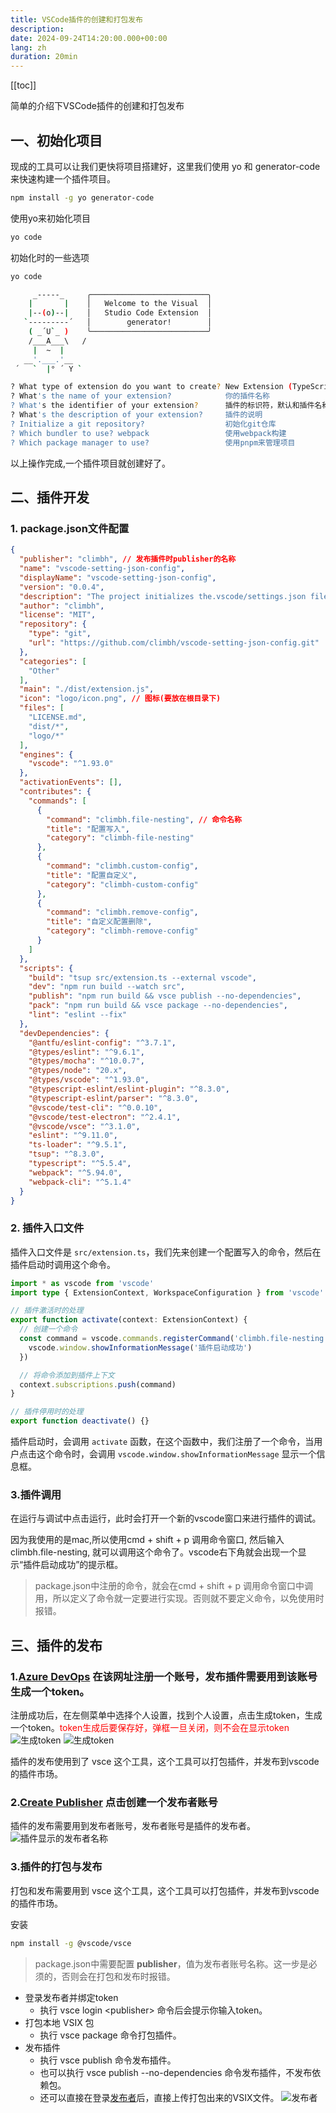 ```yaml
---
title: VSCode插件的创建和打包发布
description:
date: 2024-09-24T14:20:00.000+00:00
lang: zh
duration: 20min
---
```


[[toc]]

简单的介绍下VSCode插件的创建和打包发布

## 一、初始化项目

现成的工具可以让我们更快将项目搭建好，这里我们使用 yo 和 generator-code 来快速构建一个插件项目。

```bash
npm install -g yo generator-code
```

使用yo来初始化项目

```bash
yo code
```

初始化时的一些选项

```bash
yo code

     _-----_     ╭──────────────────────────╮
    |       |    │   Welcome to the Visual  │
    |--(o)--|    │   Studio Code Extension  │
   `---------´   │        generator!        │
    ( _´U`_ )    ╰──────────────────────────╯
    /___A___\   /
     |  ~  |
   __'.___.'__
 ´   `  |° ´ Y `

? What type of extension do you want to create? New Extension (TypeScript)
? What's the name of your extension?            你的插件名称
? What's the identifier of your extension?      插件的标识符，默认和插件名称一致
? What's the description of your extension?     插件的说明
? Initialize a git repository?                  初始化git仓库
? Which bundler to use? webpack                 使用webpack构建
? Which package manager to use?                 使用pnpm来管理项目
```

以上操作完成,一个插件项目就创建好了。

## 二、插件开发

### 1. package.json文件配置

```json
{
  "publisher": "climbh", // 发布插件时publisher的名称
  "name": "vscode-setting-json-config",
  "displayName": "vscode-setting-json-config",
  "version": "0.0.4",
  "description": "The project initializes the.vscode/settings.json file and enters some default contents",
  "author": "climbh",
  "license": "MIT",
  "repository": {
    "type": "git",
    "url": "https://github.com/climbh/vscode-setting-json-config.git"
  },
  "categories": [
    "Other"
  ],
  "main": "./dist/extension.js",
  "icon": "logo/icon.png", // 图标(要放在根目录下)
  "files": [
    "LICENSE.md",
    "dist/*",
    "logo/*"
  ],
  "engines": {
    "vscode": "^1.93.0"
  },
  "activationEvents": [],
  "contributes": {
    "commands": [
      {
        "command": "climbh.file-nesting", // 命令名称
        "title": "配置写入",
        "category": "climbh-file-nesting"
      },
      {
        "command": "climbh.custom-config",
        "title": "配置自定义",
        "category": "climbh-custom-config"
      },
      {
        "command": "climbh.remove-config",
        "title": "自定义配置删除",
        "category": "climbh-remove-config"
      }
    ]
  },
  "scripts": {
    "build": "tsup src/extension.ts --external vscode",
    "dev": "npm run build --watch src",
    "publish": "npm run build && vsce publish --no-dependencies",
    "pack": "npm run build && vsce package --no-dependencies",
    "lint": "eslint --fix"
  },
  "devDependencies": {
    "@antfu/eslint-config": "^3.7.1",
    "@types/eslint": "^9.6.1",
    "@types/mocha": "^10.0.7",
    "@types/node": "20.x",
    "@types/vscode": "^1.93.0",
    "@typescript-eslint/eslint-plugin": "^8.3.0",
    "@typescript-eslint/parser": "^8.3.0",
    "@vscode/test-cli": "^0.0.10",
    "@vscode/test-electron": "^2.4.1",
    "@vscode/vsce": "^3.1.0",
    "eslint": "^9.11.0",
    "ts-loader": "^9.5.1",
    "tsup": "^8.3.0",
    "typescript": "^5.5.4",
    "webpack": "^5.94.0",
    "webpack-cli": "^5.1.4"
  }
}
```

### 2. 插件入口文件

插件入口文件是 `src/extension.ts`，我们先来创建一个配置写入的命令，然后在插件启动时调用这个命令。

```ts
import * as vscode from 'vscode'
import type { ExtensionContext, WorkspaceConfiguration } from 'vscode'

// 插件激活时的处理
export function activate(context: ExtensionContext) {
  // 创建一个命令
  const command = vscode.commands.registerCommand('climbh.file-nesting', () => {
    vscode.window.showInformationMessage('插件启动成功')
  })

  // 将命令添加到插件上下文
  context.subscriptions.push(command)
}

// 插件停用时的处理
export function deactivate() {}
```

插件启动时，会调用 `activate` 函数，在这个函数中，我们注册了一个命令，当用户点击这个命令时，会调用 `vscode.window.showInformationMessage` 显示一个信息框。

### 3.插件调用

在运行与调试中点击运行，此时会打开一个新的vscode窗口来进行插件的调试。

因为我使用的是mac,所以使用cmd + shift + p 调用命令窗口, 然后输入climbh.file-nesting, 就可以调用这个命令了。vscode右下角就会出现一个显示“插件启动成功”的提示框。

> package.json中注册的命令，就会在cmd + shift + p 调用命令窗口中调用，所以定义了命令就一定要进行实现。否则就不要定义命令，以免使用时报错。

## 三、插件的发布

### 1.[Azure DevOps](https://aka.ms/SignupAzureDevOps) 在该网址注册一个账号，发布插件需要用到该账号生成一个token。

注册成功后，在左侧菜单中选择个人设置，找到个人设置，点击生成token，生成一个token。<font color=red>token生成后要保存好，弹框一旦关闭，则不会在显示token</font>
![生成token](https://gitee.com/climbh/image-bed/raw/master/imgs/202409240921828.png)
![生成token](https://gitee.com/climbh/image-bed/raw/master/imgs/202409240924179.png)

插件的发布使用到了 vsce 这个工具，这个工具可以打包插件，并发布到vscode的插件市场。

### 2.[Create Publisher](https://marketplace.visualstudio.com/manage) 点击创建一个发布者账号

插件的发布需要用到发布者账号，发布者账号是插件的发布者。
![插件显示的发布者名称](https://gitee.com/climbh/image-bed/raw/master/imgs/2024-09-24_10:09_03dd73_202409241036627.png)

### 3.插件的打包与发布

打包和发布需要用到 vsce 这个工具，这个工具可以打包插件，并发布到vscode的插件市场。

安装

```bash
npm install -g @vscode/vsce
```

> package.json中需要配置 **publisher**，值为发布者账号名称。这一步是必须的，否则会在打包和发布时报错。

- 登录发布者并绑定token
  - 执行 vsce login \<publisher> 命令后会提示你输入token。
- 打包本地 VSIX 包
  - 执行 vsce package 命令打包插件。
- 发布插件
  - 执行 vsce publish 命令发布插件。
  - 也可以执行 vsce publish --no-dependencies 命令发布插件，不发布依赖包。
  - 还可以直接在登录[发布者](https://marketplace.visualstudio.com/manage)后，直接上传打包出来的VSIX文件。 ![发布者](https://gitee.com/climbh/image-bed/raw/master/imgs/2024-09-24_10:09_e1838f_202409241048698.png)
